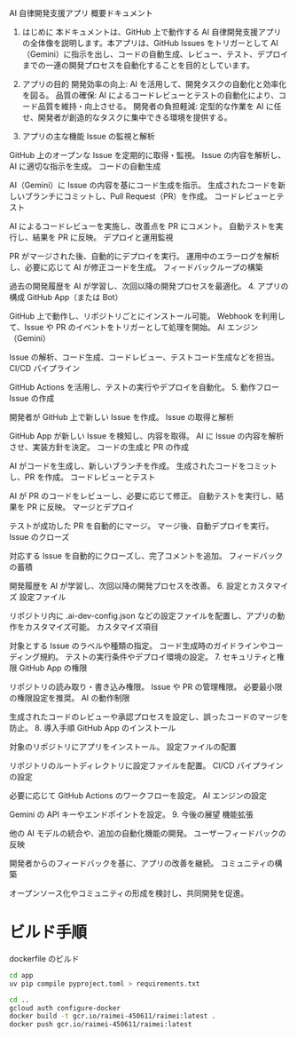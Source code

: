 AI 自律開発支援アプリ 概要ドキュメント

1. はじめに
   本ドキュメントは、GitHub 上で動作する AI 自律開発支援アプリの全体像を説明します。本アプリは、GitHub Issues をトリガーとして AI（Gemini）に指示を出し、コードの自動生成、レビュー、テスト、デプロイまでの一連の開発プロセスを自動化することを目的としています。

2. アプリの目的
   開発効率の向上: AI を活用して、開発タスクの自動化と効率化を図る。
   品質の確保: AI によるコードレビューとテストの自動化により、コード品質を維持・向上させる。
   開発者の負担軽減: 定型的な作業を AI に任せ、開発者が創造的なタスクに集中できる環境を提供する。
3. アプリの主な機能
   Issue の監視と解析

GitHub 上のオープンな Issue を定期的に取得・監視。
Issue の内容を解析し、AI に適切な指示を生成。
コードの自動生成

AI（Gemini）に Issue の内容を基にコード生成を指示。
生成されたコードを新しいブランチにコミットし、Pull Request（PR）を作成。
コードレビューとテスト

AI によるコードレビューを実施し、改善点を PR にコメント。
自動テストを実行し、結果を PR に反映。
デプロイと運用監視

PR がマージされた後、自動的にデプロイを実行。
運用中のエラーログを解析し、必要に応じて AI が修正コードを生成。
フィードバックループの構築

過去の開発履歴を AI が学習し、次回以降の開発プロセスを最適化。 4. アプリの構成
GitHub App（または Bot）

GitHub 上で動作し、リポジトリごとにインストール可能。
Webhook を利用して、Issue や PR のイベントをトリガーとして処理を開始。
AI エンジン（Gemini）

Issue の解析、コード生成、コードレビュー、テストコード生成などを担当。
CI/CD パイプライン

GitHub Actions を活用し、テストの実行やデプロイを自動化。 5. 動作フロー
Issue の作成

開発者が GitHub 上で新しい Issue を作成。
Issue の取得と解析

GitHub App が新しい Issue を検知し、内容を取得。
AI に Issue の内容を解析させ、実装方針を決定。
コードの生成と PR の作成

AI がコードを生成し、新しいブランチを作成。
生成されたコードをコミットし、PR を作成。
コードレビューとテスト

AI が PR のコードをレビューし、必要に応じて修正。
自動テストを実行し、結果を PR に反映。
マージとデプロイ

テストが成功した PR を自動的にマージ。
マージ後、自動デプロイを実行。
Issue のクローズ

対応する Issue を自動的にクローズし、完了コメントを追加。
フィードバックの蓄積

開発履歴を AI が学習し、次回以降の開発プロセスを改善。 6. 設定とカスタマイズ
設定ファイル

リポジトリ内に .ai-dev-config.json などの設定ファイルを配置し、アプリの動作をカスタマイズ可能。
カスタマイズ項目

対象とする Issue のラベルや種類の指定。
コード生成時のガイドラインやコーディング規約。
テストの実行条件やデプロイ環境の設定。 7. セキュリティと権限
GitHub App の権限

リポジトリの読み取り・書き込み権限。
Issue や PR の管理権限。
必要最小限の権限設定を推奨。
AI の動作制限

生成されたコードのレビューや承認プロセスを設定し、誤ったコードのマージを防止。 8. 導入手順
GitHub App のインストール

対象のリポジトリにアプリをインストール。
設定ファイルの配置

リポジトリのルートディレクトリに設定ファイルを配置。
CI/CD パイプラインの設定

必要に応じて GitHub Actions のワークフローを設定。
AI エンジンの設定

Gemini の API キーやエンドポイントを設定。 9. 今後の展望
機能拡張

他の AI モデルの統合や、追加の自動化機能の開発。
ユーザーフィードバックの反映

開発者からのフィードバックを基に、アプリの改善を継続。
コミュニティの構築

オープンソース化やコミュニティの形成を検討し、共同開発を促進。

# ビルド手順

dockerfile のビルド

```sh
cd app
uv pip compile pyproject.toml > requirements.txt

cd ..
gcloud auth configure-docker
docker build -t gcr.io/raimei-450611/raimei:latest .
docker push gcr.io/raimei-450611/raimei:latest
```
